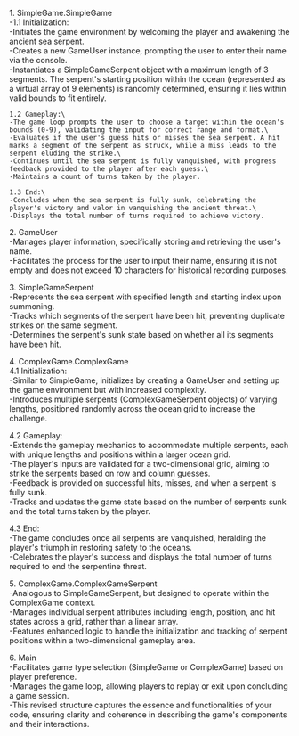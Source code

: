 1\. SimpleGame.SimpleGame\
-1.1 Initialization:\
-Initiates the game environment by welcoming the player and awakening the ancient sea serpent.\
-Creates a new GameUser instance, prompting the user to enter their name via the console.\
-Instantiates a SimpleGameSerpent object with a maximum length of 3 segments. The serpent's starting position within the ocean (represented as a virtual array of 9 elements) is randomly determined, ensuring it lies within valid bounds to fit entirely.

    1.2 Gameplay:\
    -The game loop prompts the user to choose a target within the ocean's bounds (0-9), validating the input for correct range and format.\
    -Evaluates if the user's guess hits or misses the sea serpent. A hit marks a segment of the serpent as struck, while a miss leads to the serpent eluding the strike.\
    -Continues until the sea serpent is fully vanquished, with progress feedback provided to the player after each guess.\
    -Maintains a count of turns taken by the player.

    1.3 End:\
    -Concludes when the sea serpent is fully sunk, celebrating the player's victory and valor in vanquishing the ancient threat.\
    -Displays the total number of turns required to achieve victory.

2\. GameUser\
-Manages player information, specifically storing and retrieving the user's name.\
-Facilitates the process for the user to input their name, ensuring it is not empty and does not exceed 10 characters for historical recording purposes.

3\. SimpleGameSerpent\
-Represents the sea serpent with specified length and starting index upon summoning.\
-Tracks which segments of the serpent have been hit, preventing duplicate strikes on the same segment.\
-Determines the serpent's sunk state based on whether all its segments have been hit.

4\. ComplexGame.ComplexGame\
4.1 Initialization:\
-Similar to SimpleGame, initializes by creating a GameUser and setting up the game environment but with increased complexity.\
-Introduces multiple serpents (ComplexGameSerpent objects) of varying lengths, positioned randomly across the ocean grid to increase the challenge.

4.2 Gameplay:\
-Extends the gameplay mechanics to accommodate multiple serpents, each with unique lengths and positions within a larger ocean grid.\
-The player's inputs are validated for a two-dimensional grid, aiming to strike the serpents based on row and column guesses.\
-Feedback is provided on successful hits, misses, and when a serpent is fully sunk.\
-Tracks and updates the game state based on the number of serpents sunk and the total turns taken by the player.

4.3 End:\
-The game concludes once all serpents are vanquished, heralding the player's triumph in restoring safety to the oceans.\
-Celebrates the player's success and displays the total number of turns required to end the serpentine threat.

5\. ComplexGame.ComplexGameSerpent\
-Analogous to SimpleGameSerpent, but designed to operate within the ComplexGame context.\
-Manages individual serpent attributes including length, position, and hit states across a grid, rather than a linear array.\
-Features enhanced logic to handle the initialization and tracking of serpent positions within a two-dimensional gameplay area.

6\. Main\
-Facilitates game type selection (SimpleGame or ComplexGame) based on player preference.\
-Manages the game loop, allowing players to replay or exit upon concluding a game session.\
-This revised structure captures the essence and functionalities of your code, ensuring clarity and coherence in describing the game's components and their interactions.